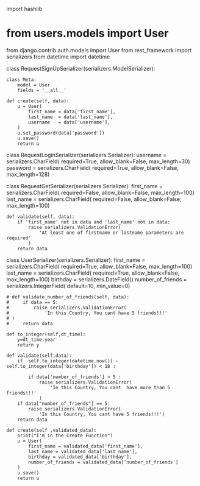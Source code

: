 import hashlib
# from users.models import User
from django.contrib.auth.models import User
from rest_framework import serializers
from datetime import datetime


class RequestSignUpSerializer(serializers.ModelSerializer):

    class Meta:
        model = User
        fields = '__all__'

    def create(self, data):
        u = User(
            first_name = data['first_name'],
            last_name  = data['last_name'],
            username   = data['username'],
        )
        u.set_password(data['password'])
        u.save()
        return u

class RequestLoginSerializer(serializers.Serializer):
    username = serializers.CharField(
        required=True, allow_blank=False, max_length=30)
    password = serializers.CharField(
        required=True, allow_blank=False, max_length=128)


class RequestGetSerializer(serializers.Serializer):
    first_name = serializers.CharField(
        required=False, allow_blank=False, max_length=100)
    last_name = serializers.CharField(
        required=False, allow_blank=False, max_length=100)

    def validate(self, data):
        if 'first_name' not in data and 'last_name' not in data:
            raise serializers.ValidationError(
                'At least one of firstname or lastname parameters are required'
            )
        return data




class UserSerializer(serializers.Serializer):
    first_name = serializers.CharField(
        required=True, allow_blank=False, max_length=100)
    last_name = serializers.CharField(
        required=True, allow_blank=False, max_length=100)
    birthday = serializers.DateField()
    number_of_friends = serializers.IntegerField(
        default=10, min_value=0)


    # def validate_number_of_friends(self, data):
    #     if data == 5:
    #         raise serializers.ValidationError(
    #             'In this Country, You cant have 5 friends!!!'
    # )
    #     return data

    def to_integer(self,dt_time):
        y=dt_time.year
        return y

    def validate(self,data):
        if  self.to_integer(datetime.now()) - self.to_integer(data['birthday']) < 18 :

            if data['number_of_friends'] > 5 :
                raise serializers.ValidationError(
                    'In this Country, You cant  have more than 5 friends!!!'
                )
        if data["number_of_friends"] == 5:
            raise serializers.ValidationError(
                'In this Country, You cant have 5 friends!!!')
        return data

    def create(self ,validated_data):
        print("I'm in the Create Function")
        u = User(
            first_name = validated_data['first_name'],
            last_name = validated_data['last_name'],
            birthday = validated_data['birthday'],
            number_of_friends = validated_data['number_of_friends']
        )
        u.save()
        return u
